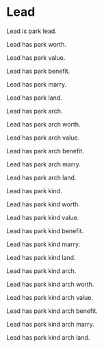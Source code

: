# Lead

Lead is park lead.

Lead has park worth.

Lead has park value.

Lead has park benefit.

Lead has park marry.

Lead has park land.

Lead has park arch.

Lead has park arch worth.

Lead has park arch value.

Lead has park arch benefit.

Lead has park arch marry.

Lead has park arch land.

Lead has park kind.

Lead has park kind worth.

Lead has park kind value.

Lead has park kind benefit.

Lead has park kind marry.

Lead has park kind land.

Lead has park kind arch.

Lead has park kind arch worth.

Lead has park kind arch value.

Lead has park kind arch benefit.

Lead has park kind arch marry.

Lead has park kind arch land.